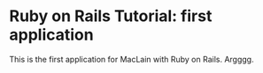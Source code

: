 # Ruby on Rails Tutorial: first application

This is the first application for MacLain with Ruby on Rails. Argggg.